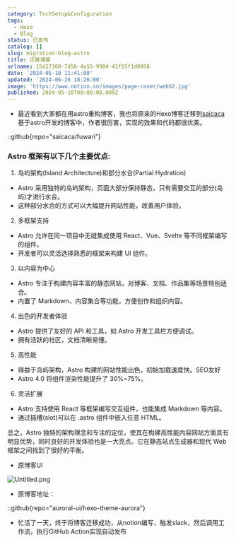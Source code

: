 ```yaml
---
category: TechSetup&Configuration
tags:
  - Hexo
  - Blog
status: 已发布
catalog: []
slug: migration-blog-astro
title: 迁移博客
urlname: 15d27368-7d56-4a55-998d-41f55f1d0998
date: '2024-05-10 11:41:00'
updated: '2024-06-26 18:26:00'
image: 'https://www.notion.so/images/page-cover/webb2.jpg'
published: 2024-05-10T08:00:00.000Z
---
```

- 最近看到大家都在用astro重构博客，我也将原来的Hexo博客迁移到[saicaca](https://github.com/saicaca/fuwari)基于astro开发的博客中，作者很厉害，实现的效果和代码都很优美。

::github{repo="saicaca/fuwari"}


### Astro 框架有以下几个主要优点:



1. 岛屿架构(Island Architecture)和部分水合(Partial Hydration)
- Astro 采用独特的岛屿架构，页面大部分保持静态，只有需要交互的部分(岛屿)才进行水合。
- 这种部分水合的方式可以大幅提升网站性能，改善用户体验。

2. 多框架支持
- Astro 允许在同一项目中无缝集成使用 React、Vue、Svelte 等不同框架编写的组件。
- 开发者可以灵活选择熟悉的框架来构建 UI 组件。

3. 以内容为中心
- Astro 专注于构建内容丰富的静态网站，对博客、文档、作品集等场景特别适合。
- 内置了 Markdown、内容集合等功能，方便创作和组织内容。

4. 出色的开发者体验
- Astro 提供了友好的 API 和工具，如 Astro 开发工具栏方便调试。
- 拥有活跃的社区，文档清晰易懂。

5. 高性能
- 得益于岛屿架构，Astro 构建的网站性能出色，初始加载速度快。SEO友好
- Astro 4.0 将组件渲染性能提升了 30%~75%。

6. 灵活扩展
- Astro 支持使用 React 等框架编写交互组件，也能集成 Markdown 等内容。
- 通过插槽(slot)可以在 .astro 组件中嵌入任意 HTML。

总之，Astro 独特的架构理念和专注的定位，使其在构建高性能内容网站方面具有明显优势，同时良好的开发体验也是一大亮点。它在静态站点生成器和现代 Web 框架之间找到了很好的平衡。

- 原博客UI

![Untitled.png](https://prod-files-secure.s3.us-west-2.amazonaws.com/5d24fe63-e567-4804-86f9-9fdc62e13082/3d59c350-432a-4fb6-a08f-0638fef2026e/Untitled.png?X-Amz-Algorithm=AWS4-HMAC-SHA256&X-Amz-Content-Sha256=UNSIGNED-PAYLOAD&X-Amz-Credential=ASIAZI2LB466S3OOSVZH%2F20250404%2Fus-west-2%2Fs3%2Faws4_request&X-Amz-Date=20250404T053924Z&X-Amz-Expires=3600&X-Amz-Security-Token=IQoJb3JpZ2luX2VjEJb%2F%2F%2F%2F%2F%2F%2F%2F%2F%2FwEaCXVzLXdlc3QtMiJGMEQCIBxQtvu9wY4FiOwkJuBdVjfe%2FUD1fG%2FxBKRwq3z%2F8221AiBhRlhpKri7y1NJSpvbpm%2BglaZgst%2FecTW96o%2By%2F4yz5SqIBAj%2F%2F%2F%2F%2F%2F%2F%2F%2F%2F%2F8BEAAaDDYzNzQyMzE4MzgwNSIMb0Z3p9CuwhZwCPTLKtwDmrWfJqkzfbsIodvuCeEWWQnLg8itaMI6JNiTqXZvqUc%2BqbJ7SU0IkzZsCDwcAFId7%2BYp3M08ErnVm%2FAL9vrfyoJymJMq%2BCr7Z5U0SaqCeYiWzINsOQMCS9HINyttjXLaQQOQAtT2%2Fzkci7LWeO9UVxNoUV4%2FqGcLVscWrw27XcByZu1IGlUtGSn56quqYnERKpQTgNesskRPUd5iG42vUPtz4hNxANkm3ZmgVKwCw7jF4aKujElXs3wWyhmzYUfpUafosurxp0CkJcvIvX3BqKq45WtEG0zx6lQzf2EN6nEK0GMK9YDo8kVQKOh06hFwivyGLmBXCNHHE28nx1fxcIDlFMuhDIYp0wR%2FSgi9kYo%2FVXdXoMcY5zi%2F%2BAGjIKN8wBs96Qkaqkf77lIJktqqF7yYdFztx9H86aR%2BlOoTbtGZF4Akmm%2BYgLaBCIhTCTLr1jsvqJXWGo%2BuPVHsOq4FVmJ45Jq1w7RiikJ4GinhC8mIMsznhV%2BJe3t5sFpjTlN%2F4kc4Z7Nmyyt4CUhZ5HQRFi0QTpEQ8%2BXh0mBMNFcHiYX5rGvwIxtgWSQN6IPxQinmq0LfwhsnEumuDueyqBep6IkEEcowJJg5pkYQADbFU7Tn0zi4WAo56hfWlGEwgt29vwY6pgEsZYSvlcVdXKBqRU90bBAzFCVpiXmQ2BkxJNjv%2B6IRdqPzyYXQvLImPAmxHwPqQyjA7S6jgUSSv2EGhvqGr%2BQHb59m6EjEoNtsnTEb3zRoP0FP%2FHbJtcH8qQe59KM4HlW05Hl6j1b2ES4kBvYXbdLCzzpS7SBH3%2BcnmWLC8a9fInwNo80dtLM2vTZf6rdDV8LRoeOxigstUpL8ECM5L2YciFv%2BIXlL&X-Amz-Signature=7aea31522ced1266ba6b46c2bcc9282f83b45d2fc44bb988a8559d0544111c20&X-Amz-SignedHeaders=host&x-id=GetObject)

- 原博客地址：

::github{repo="auroral-ui/hexo-theme-aurora"}

- 忙活了一天，终于将博客迁移成功，从notion编写，触发slack，然后调用工作流，执行GitHub Action实现自动发布
